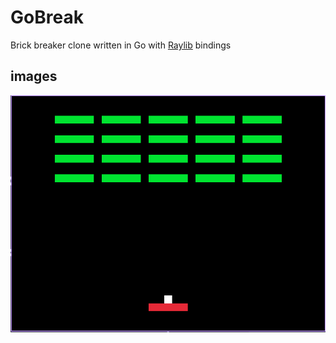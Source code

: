 # GoBreak

Brick breaker clone written in Go with [Raylib](https://github.com/gen2brain/raylib-go) bindings

## images

![Screenshot of GoBreak](/images/screenshot.png "Screenshot of GoBreak")
